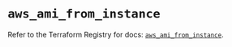 # `aws_ami_from_instance`

Refer to the Terraform Registry for docs: [`aws_ami_from_instance`](https://registry.terraform.io/providers/hashicorp/aws/6.17.0/docs/resources/ami_from_instance).
